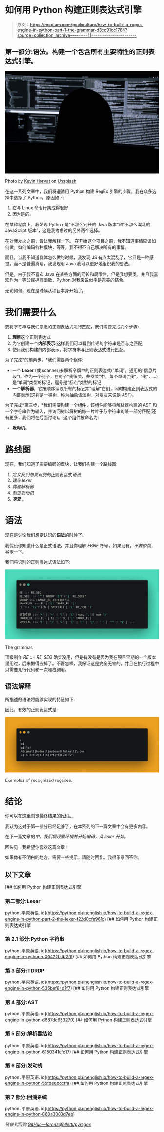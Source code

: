 # 如何用 Python 构建正则表达式引擎

> 原文：<https://medium.com/geekculture/how-to-build-a-regex-engine-in-python-part-1-the-grammar-d3cc91cc1784?source=collection_archive---------11----------------------->

## 第一部分:语法。构建一个包含所有主要特性的正则表达式引擎。

![](img/aac375cda7ec2438a10db005679152a7.png)

Photo by [Kevin Horvat](https://unsplash.com/@hidd3n?utm_source=unsplash&utm_medium=referral&utm_content=creditCopyText) on [Unsplash](https://unsplash.com/@l_felletti/likes?utm_source=unsplash&utm_medium=referral&utm_content=creditCopyText)

在这一系列文章中，我们将遵循用 Python 构建 RegEx 引擎的步骤。我在众多选择中选择了 Python，原因如下:

1.  它与 Linux 命令行集成得很好
2.  因为是的。

在某种程度上，我发现 Python 是“不那么冗长的 Java 版本”和“不那么混乱的 JavaScript 版本”，这是我考虑过的另外两个选择。

在对我发火之前，请让我解释一下。
在开始这个项目之前，我不知道事情应该如何做，如何编码各种模块，等等。我不得不自己解决所有的事情。

而且，当我不知道具体怎么做的时候，我发现 JS 有点太混乱了，它只是一种感觉，而不是普遍真理，我发现用 Java 我可以更好地组织我的想法。

但是，由于我不喜欢 Java 在某些方面的冗长和局限性，但是我想要类，并且我喜欢作为一等公民拥有函数，Python 对我来说似乎是完美的结合。

无论如何，现在是时候从项目本身开始了。

# 我们需要什么

要将字符串与我们意愿的正则表达式进行匹配，我们需要完成几个步骤:

1.  **理解**这个正则表达式
2.  为它创建一个**内部表示**(这样我们可以看到传递的字符串是否与之匹配)
3.  使用我们构建的内部表示，将字符串与正则表达式进行匹配。

为了完成*的前两步，*我们需要两个组件:

*   一个 **Lexer** (或 scanner)来解析令牌中的正则表达式(“单词”，通用的“信息片段”)。作为一个例子，在句子“我很美，非常美”中，每个单词(“我”，“我”，…)是“单词”类型的标记，逗号是“标点”类型的标记
*   一个**解析器**，它按顺序读取所有的标记并“理解”它们，同时构建正则表达式的内部表示(这将是一棵树，称为抽象语法树，对朋友来说是 AST)。

为了完成*第三步，*我们需要构建一个组件，该组件能够将解析器构建的 AST 和一个字符串作为输入，并访问树以将树的每一片叶子与字符串的某一部分匹配(还有更多，我们将在后面讨论)。
这个组件被命名为:

*   **发动机**。

# 路线图

现在，我们知道了需要编码的模块，让我们构建一个路线图:

1.  *定义我们想要识别的*正则表达式*语法*
2.  *建造 lexer*
3.  *构建解析器*
4.  *制造发动机*
5.  ***享受*** 。

# 语法

现在是讨论我们想要认识的**语法**的时候了。

我假设你知道什么是正式语法，并且你理解 *EBNF* 符号，如果没有，*不要惊慌*，谷歌一下。

我们将识别的正则表达式语法如下:

![](img/3c3a8415bbb99c17113478ad1a8b0117.png)

The grammar.

顶级制作 *RE ::= RE_SEQ* 确实没用，但是有没有是因为我在项目早期的一个版本里用过，后来懒得去掉了。不管怎样，我保证这是完全无害的，并且在执行过程中只需要几行代码和一次堆栈调用。

## 语法解释

所描述的语法将能够实现的特征如下:

因此，有效的正则表达式是:

![](img/602217469af6e43d0eb2dabdf5f9ad4b.png)

Examples of recognized regexes.

# 结论

你可以在这里浏览最终结果[的代码。](https://github.com/lorenzofelletti/pyregex)

我认为这对于第一部分已经足够了，在本系列的下一篇文章中会有更多内容。

在下一篇文章的*中，我们将设置环境并开始编码，从 lexer 开始。*

回头见！我希望你喜欢这篇文章！

如果你有不明白的地方，需要一些提示，请随时回复。我很乐意回答你。

## 以下文章

[](https://python.plainenglish.io/how-to-build-a-regex-engine-in-python-part-2-the-lexer-f22d0cfe961c) [## 如何用 Python 构建正则表达式引擎

### 第二部分:Lexer

python .平原英语. io](https://python.plainenglish.io/how-to-build-a-regex-engine-in-python-part-2-the-lexer-f22d0cfe961c) [](https://python.plainenglish.io/how-to-build-a-regex-engine-in-python-c06472bdb2f9) [## 如何用 Python 构建正则表达式引擎

### 第 2.1 部分:Python 字符串

python .平原英语. io](https://python.plainenglish.io/how-to-build-a-regex-engine-in-python-c06472bdb2f9) [](https://python.plainenglish.io/how-to-build-a-regex-engine-in-python-535bef84d1f7) [## 如何用 Python 构建正则表达式引擎

### 第 3 部分:TDRDP

python .平原英语. io](https://python.plainenglish.io/how-to-build-a-regex-engine-in-python-535bef84d1f7) [](https://python.plainenglish.io/how-to-build-a-regex-engine-in-python-d687de633270) [## 如何用 Python 构建正则表达式引擎

### 第 4 部分:AST

python .平原英语. io](https://python.plainenglish.io/how-to-build-a-regex-engine-in-python-d687de633270) [](https://python.plainenglish.io/how-to-build-a-regex-engine-in-python-6150341dfc17) [## 如何用 Python 构建正则表达式引擎

### 第 5 部分:解析器结论

python .平原英语. io](https://python.plainenglish.io/how-to-build-a-regex-engine-in-python-6150341dfc17) [](https://python.plainenglish.io/how-to-build-a-regex-engine-in-python-55fde6bccffa) [## 如何用 Python 构建正则表达式引擎

### 第 6 部分:发动机

python .平原英语. io](https://python.plainenglish.io/how-to-build-a-regex-engine-in-python-55fde6bccffa) [](https://python.plainenglish.io/how-to-build-a-regex-engine-in-python-860a3083d7eb) [## 如何用 Python 构建正则表达式引擎

### 第 7 部分:回溯系统

python .平原英语. io](https://python.plainenglish.io/how-to-build-a-regex-engine-in-python-860a3083d7eb) 

*链接到回购:*[*GitHub—lorenzofelletti/pyregex*](https://github.com/lorenzofelletti/pyregex)